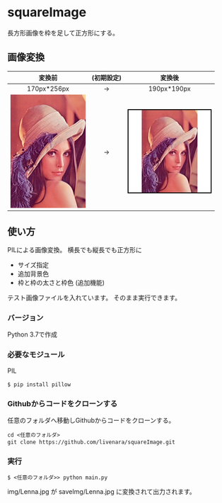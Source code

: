 # squareImage
長方形画像を枠を足して正方形にする。


## 画像変換

|変換前|(初期設定)|変換後|
|:---:|:---:|:---:|
|170px*256px|→|190px*190px|
|![Before](https://github.com/livenara/squareImage/blob/main/ReadMeImage/BeforeLenna.jpg?raw=true)|→|![After](https://github.com/livenara/squareImage/blob/main/ReadMeImage/AfterLenna.jpg?raw=true)|


## 使い方

PILによる画像変換。
横長でも縦長でも正方形に

+ サイズ指定
+ 追加背景色
+ 枠と枠の太さと枠色 (追加機能)

テスト画像ファイルを入れています。
そのまま実行できます。


### バージョン

Python 3.7で作成

### 必要なモジュール

PIL

```
$ pip install pillow
```

### Githubからコードをクローンする

任意のフォルダへ移動しGithubからコードをクローンする。

```
cd <任意のフォルダ>
git clone https://github.com/livenara/squareImage.git
```

### 実行

```
$ <任意のフォルダ>> python main.py
```

img/Lenna.jpg が saveImg/Lenna.jpg に変換されて出力されます。

